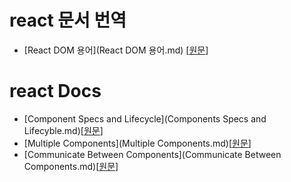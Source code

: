 # react 문서 번역
- [React DOM 용어](React DOM 용어.md) [[원문](https://gist.github.com/sebmarkbage/fcb1b6ab493b0c77d589)]


# react Docs
- [Component Specs and Lifecycle](Components Specs and Lifecyble.md)[[원문](http://facebook.github.io/react/docs/getting-started.html)]
- [Multiple Components](Multiple Components.md)[[원문](http://facebook.github.io/react/docs/multiple-components.html)]
- [Communicate Between Components](Communicate Between Components.md)[[원문](http://facebook.github.io/react/tips/communicate-between-components.html)]

